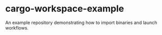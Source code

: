 # cargo-workspace-example
An example repository demonstrating how to import binaries and launch workflows.
